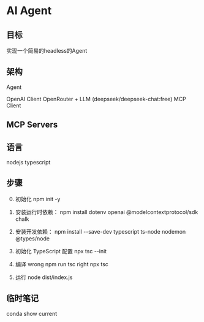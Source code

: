 # AI Agent
## 目标
实现一个简易的headless的Agent

## 架构
Agent

OpenAI Client
OpenRouter + LLM (deepseek/deepseek-chat:free)
MCP Client


MCP Servers
- 


## 语言
nodejs
typescript

## 步骤
0. 初始化
npm init -y

1. 安装运行时依赖：
npm install dotenv openai @modelcontextprotocol/sdk chalk

2. 安装开发依赖：
npm install --save-dev typescript ts-node nodemon @types/node
3. 初始化 TypeScript 配置
npx tsc --init

4. 编译
wrong
npm run tsc 
right
npx tsc 

5. 运行
node dist/index.js
## 临时笔记

conda show current